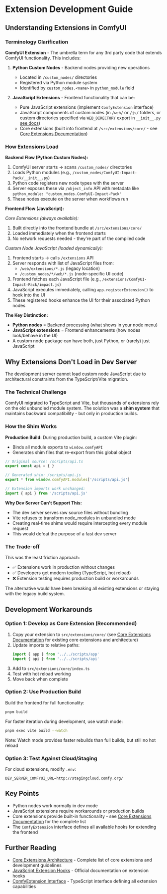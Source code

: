 # Extension Development Guide

## Understanding Extensions in ComfyUI

### Terminology Clarification

**ComfyUI Extension** - The umbrella term for any 3rd party code that extends ComfyUI functionality. This includes:

1. **Python Custom Nodes** - Backend nodes providing new operations
   - Located in `/custom_nodes/` directories
   - Registered via Python module system
   - Identified by `custom_nodes.<name>` in `python_module` field

2. **JavaScript Extensions** - Frontend functionality that can be:
   - Pure JavaScript extensions (implement `ComfyExtension` interface)
   - JavaScript components of custom nodes (in `/web/` or `/js/` folders, or custom directories specified via `WEB_DIRECTORY` export in `__init__.py` [see docs](https://docs.comfy.org/custom-nodes/backend/lifecycle#web-directory))
   - Core extensions (built into frontend at `/src/extensions/core/` - see [Core Extensions Documentation](./core.md))

### How Extensions Load

**Backend Flow (Python Custom Nodes):**
1. ComfyUI server starts → scans `/custom_nodes/` directories
2. Loads Python modules (e.g., `/custom_nodes/ComfyUI-Impact-Pack/__init__.py`)
3. Python code registers new node types with the server
4. Server exposes these via `/object_info` API with metadata like `python_module: "custom_nodes.ComfyUI-Impact-Pack"`
5. These nodes execute on the server when workflows run

**Frontend Flow (JavaScript):**

*Core Extensions (always available):*
1. Built directly into the frontend bundle at `/src/extensions/core/`
2. Loaded immediately when the frontend starts
3. No network requests needed - they're part of the compiled code

*Custom Node JavaScript (loaded dynamically):*
1. Frontend starts → calls `/extensions` API
2. Server responds with list of JavaScript files from:
   - `/web/extensions/*.js` (legacy location)
   - `/custom_nodes/*/web/*.js` (node-specific UI code)
3. Frontend fetches each JavaScript file (e.g., `/extensions/ComfyUI-Impact-Pack/impact.js`)
4. JavaScript executes immediately, calling `app.registerExtension()` to hook into the UI
5. These registered hooks enhance the UI for their associated Python nodes

**The Key Distinction:**
- **Python nodes** = Backend processing (what shows in your node menu)
- **JavaScript extensions** = Frontend enhancements (how nodes look/behave in the UI)
- A custom node package can have both, just Python, or (rarely) just JavaScript

## Why Extensions Don't Load in Dev Server

The development server cannot load custom node JavaScript due to architectural constraints from the TypeScript/Vite migration.

### The Technical Challenge

ComfyUI migrated to TypeScript and Vite, but thousands of extensions rely on the old unbundled module system. The solution was a **shim system** that maintains backward compatibility - but only in production builds.

### How the Shim Works

**Production Build:**
During production build, a custom Vite plugin:
- Binds all module exports to `window.comfyAPI`
- Generates shim files that re-export from this global object

```javascript
// Original source: /scripts/api.ts
export const api = { }

// Generated shim: /scripts/api.js
export * from window.comfyAPI.modules['/scripts/api.js']

// Extension imports work unchanged:
import { api } from '/scripts/api.js'
```

**Why Dev Server Can't Support This:**
- The dev server serves raw source files without bundling
- Vite refuses to transform node_modules in unbundled mode
- Creating real-time shims would require intercepting every module request
- This would defeat the purpose of a fast dev server

### The Trade-off

This was the least friction approach:
- ✅ Extensions work in production without changes
- ✅ Developers get modern tooling (TypeScript, hot reload)
- ❌ Extension testing requires production build or workarounds

The alternative would have been breaking all existing extensions or staying with the legacy build system.

## Development Workarounds

### Option 1: Develop as Core Extension (Recommended)

1. Copy your extension to `src/extensions/core/` (see [Core Extensions Documentation](./core.md) for existing core extensions and architecture)
2. Update imports to relative paths:
   ```javascript
   import { app } from '../../scripts/app'
   import { api } from '../../scripts/api'
   ```
3. Add to `src/extensions/core/index.ts`
4. Test with hot reload working
5. Move back when complete

### Option 2: Use Production Build

Build the frontend for full functionality:
```bash
pnpm build
```

For faster iteration during development, use watch mode:
```bash
pnpm exec vite build --watch
```

Note: Watch mode provides faster rebuilds than full builds, but still no hot reload

### Option 3: Test Against Cloud/Staging

For cloud extensions, modify `.env`:
```
DEV_SERVER_COMFYUI_URL=http://stagingcloud.comfy.org/
```

## Key Points

- Python nodes work normally in dev mode
- JavaScript extensions require workarounds or production builds
- Core extensions provide built-in functionality - see [Core Extensions Documentation](./core.md) for the complete list
- The `ComfyExtension` interface defines all available hooks for extending the frontend

## Further Reading

- [Core Extensions Architecture](./core.md) - Complete list of core extensions and development guidelines
- [JavaScript Extension Hooks](https://docs.comfy.org/custom-nodes/js/javascript_hooks) - Official documentation on extension hooks
- [ComfyExtension Interface](../../src/types/comfy.ts) - TypeScript interface defining all extension capabilities